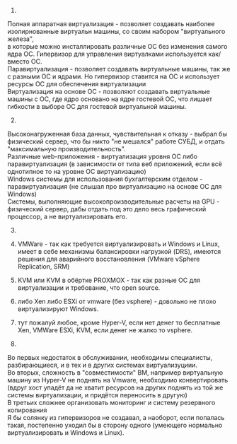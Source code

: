 1.  
Полная аппаратная виртуализация - позволяет создавать наиболее изолирнованные виртуальн машины, со своим набором "виртуального железа",  
в которые можно инсталлировать различные ОС без изменения самого ядра ОС. Гипервизор для управления виртуалками используется как/вместо ОС.  
Паравиртуализация - позволяет создавать виртуальные машины, так же с разными ОС и ядрами. Но гипервизор ставится на ОС и использует ресурсы ОС для обеспечения виртуализации  
Виртуализация на основе ОС - позволяют создавать виртуальные машины с ОС, где ядро основано на ядре гостевой ОС, что лишает гибкости в выборе ОС для гостевой виртуальной машины.  
  
2.  
Высоконагруженная база данных, чувствительная к отказу - выбрал бы физический сервер, что бы никто "не мешался" работе СУБД, и отдать "максимальную производительность".  
Различные web-приложения - виртуализация уровня ОС либо паравиртуализация (в зависимости от типа веб приложений, если всё однотипное то на уровне ОС виртуализацию)  
Windows системы для использования бухгалтерским отделом - паравиртуализация (не слышал про виртуализацию на основе ОС для Windows)  
Системы, выполняющие высокопроизводительные расчеты на GPU - физический сервер, дабы отдать под это дело весь графический процессор, а не виртуализировать его.  
  
3.  
1. VMWare - так как требуется виртуализировать и Windows и Linux, имеет в себе механизмы балансировки нагрузкой (DRS), имеются решения для аварийного восстановления (VMware vSphere Replication, SRM)  
2. KVM или KVM в обёртке PROXMOX - так как разные ОС для виртуализации и требование, что open source.  
3. либо Xen либо ESXi от vmware (без vsphere) - довольно не плохо виртуализируют Windows.  
4. тут пожалуй любое, кроме Hyper-V, если нет денег то бесплатные Xen, VMWare ESXi, KVM, если денег не жалко то vsphere.  
  
4.  
Во первых недостаток в обслуживании, необходимы специалисты, разбирающиеся, и в тех и в других системах виртуализуциии.  
Во вторых, сложность в "совместимости" ВМ, например виртуальную машину из Hyper-V не поднять на Vmware, необходимо конвертировать (вдруг хост упадёт да не хватит ресурсов на других поднять из той же системы виртуализации, и придётся переносить в другую)  
В третьих сложнее организовать мониторинг и систему резервного копирования  
Я бы солянку из гипервизоров не создавал, а наоборот, если попалась такая, постепенно уходил бы в сторону одного (умеющего нормально виртуализировать и Windows и Linux).  





